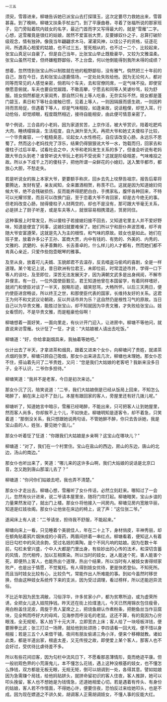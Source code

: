     一三五 

   须臾，雪蓉进来，柳塘告诉她已派宝山去打探璞玉，这次定要尽力救她出来，雪蓉甚喜。到了晚晌，柳塘又扶条手杖出门，到了平康曲巷，寻着了张福所说的那家班子，见门旁贴着院内妓女的名字，最近门首而字又写得最大的，就是“雪雁”二字。心想，这雪雁竟是很红的姑娘，居然不爱富翁大贾，反要嫁奴仆之子，总算打破阶级观念，情有独钟。像我当年翩翩求木马，濯濯风神，以佳公子的资格，征逐花间，所遇真心相爱的姑娘，也不过三五，誓死相从的，也不过一二个，比较起来，张宝山真足以自豪了。但是自己当年，比张宝山举止既极豪华，又较为文雅温柔。张宝山虽然可爱，但终嫌粗野鄙俗，不上台盘，何以他倒能得到我所未得的成绩？

   想着，忽然悟到张宝山所以制胜就在他的粗野鄙俗，没有雅气，倘然把三十年前的自己，放在今日，去和张宝山逐鹿情场，一定处处失败给他。因为无论何人，都对同等而常见的人感觉亲密，倘若叫个车夫，去和官僚同席，一定气味不投。即使官僚愿意俯就，车夫也要自觉踧踖，不敢高攀，宁愿去和同等人笑谑吵骂，较为舒服。妓女倘然都是大家闺秀，那自然只有上等人吃香，无奈实际不然，妓女都是蓬门碧玉，素日和下等社会接触已惯，见着上等人，一则因隔膜而感生疏，一则因矜持而苦局促，但遇着下等人，却是气味相投，如逢亲故，说话粗俚，却觉入耳，行动伧俗，却觉顺眼，程度既然相近，接待自能相安，由此便可情意亲密了。

   举个例说，三合县的小老妈，因为家道贫苦，上京作活，被大爷赏识，陪着吃肥鸡大肉，睡绣榻锦衾，生活程度，自九渊升至九天。再把大爷和她丈夫傻柱子比较，一个华贵雍容，一个粗糙臭恶，论起女人水性杨花，自应该改变心肠，永远乐不思蜀了。然而这小老妈找完了浮乐，结果仍得狠狠讹大爷一水，饱载而归，回家去和傻柱子过后半辈。试看社会之中，大爷和老妈发生关系的多了，但谁会听说有老妈跟大爷白头到老？谁曾听说大爷玩上老妈不受讹索？这就是阶级相差，气味难投之故。所以乡下成千上万的傻柱子，把他所谓一朵鲜花的小媳妇，送入繁华都市，都放心大胆，不愁走失。

   若是听说女的挨上本家大爷，更要额手称庆，回乡去先上坟祭告祖宗，报告后辈将要腾达，发财有望，亲友闻知，全来置酒相贺，称羡不已。这就是因为知道媳妇伺候大爷，绝不会残破损伤，反而能养得肥肥白白，手携家私，腹怀各种回来，不特可以光耀邻里，而且可以改换门庭，至于恋着大爷不肯回家，却是古今绝无的事。但老妈改变心肠，抛得傻柱子人财两空的，却也不是没有，那可跟大爷毫无关系，必是拼上了厨子听差，或是车夫等人，就很容易相携潜逃，赁房同住。

   这种事报上时常发见，所以傻柱子若接媳妇接不回去，又知道宅里主人并不爱好野味，知道是便宜了同事，这媳妇就要难保了。她们所以宁和厨仆奔波苦难，却不肯随大爷安富遵荣，这就是先入为主的根性，和气味的原故。妓女也是如此。她们在班子里，放着许多公子王孙、富商大贾，内中有钱的、有势的、外美的、内秀的、文雅的、武健的、长矛善舞的、长舌善卓的，什么样儿的人才都有，然而她们都不肯真心亲近，只爱作些抱壶眠琴的雅事。

   及至从良，放着可儿夫婿、玉貌郎君不去温存，反去唱盗马偷鸡的喜剧，全是一样道理。某个笔记上说，昔日欧洲有位君王，未即位前，时常混迹市井，学得一口下等人的谈吐，及至即位，深苦无法发展天才，因为满朝文武多是出身阀阅，不解市井俚言。有一日，一位外国使臣觐见，君王知道他曾在本国留学，有着同样嗜好，就闭门和使臣对谈了一半天，脱略形迹，嬉笑怒骂，大畅所怀。以后三天两日，便约使臣进宫畅谈，所以终王之世，和那使臣代表的国家，长维持友好的关系。这君王为何不和文武议论朝政，反以共话市井为乐？这自然仍是根性习气的原故。当日自己以为华贵文雅，能胜过张宝山，却不知就因为华贵文雅，才失败给张宝山。妓女看惯的，不是华贵文雅，而是粗豪伧俗啊！

   柳塘想着一面好笑，一面向里走，有伙计开门迎入，让进房中。柳塘不等他问，就直说来访雪雁。伙计怔了一怔，才说：“大姑娘被人请出去吃饭。”

   柳塘道：“好，你给拿副烟具来，我抽着等她吧。”

   伙计出去了半天，才拿进茶和烟具，跟着又进来个女仆，向柳塘问了贵姓，就递茶点烟的张罗。柳塘只顾自己吸烟，那女仆出来进去几次，柳塘也未理她。那女仆忍不住，搭讪着先问了二爷贵姓，又问：“您是我们大姑娘的老客吧？我新来没多日子，全不认识，二爷你多担待。”

   柳塘笑道：“我并不是老客，今日是初次来访。”

   那女仆沉了沉，陪笑说道：“二爷，我们大姑娘倒是已经从饭局上回来，不知怎么喝醉了，躺在床上动不了劲儿。本屋有跟回家的客人，旁屋里还有好几拨儿呢。”

   柳塘听了，知道她言中暗示，雪雁已经喝醉，不能出来，只可把客人让到她屋里，然而客人尚多，你却挨不上个儿，不如快走。柳塘明知是逐客令，却不着急，只笑着道：“那倒没关系，我只想跟她说两句话，不管她醉不醉，你只去告诉她，我是宝山县的人，姓张，要见她个面儿。”

   那女仆听着怔了怔道：“你跟我们大姑娘是乡亲啊？这宝山在哪块儿？”

   柳塘道：“对了，我们在一个村里住。宝山在盐山的西边，房山的东边，唐山的北边，汤山的南边。”

   那女仆也听出来了，笑道：“哪儿来的这许多山啊，我们大姑娘的说话是北京口音，怎又跑到唐山那溜儿去了？”

   柳塘道：“你问你们姑娘去吧，我也弄不清楚。”

   那女仆才走出去。柳塘心想，雪雁听了女仆传话，必然立刻赶来。哪知过了一会儿，忽然有伙计进来，说二爷请本屋里坐，随将门帘打起。柳塘暗笑，宝山乡谊的力量果然发动了，就出门上楼。那女仆将他接入一间房内。柳塘见房内宽敞华丽，知道是红妓妆阁。那女仆让他坐在床边的椅上，说了声：“这位张二爷。”

   遂闻床上有人说：“二爷请坐，担待我不舒服，不能起来。”

   柳塘向床上一看，只见睡着个美貌佳人，年在二十上下，身材俏皮，丰神秀丽，却在额角贴着鸦片烟抹成的小膏药，两眉间挤着一串红点。柳塘看着，便知这人有着旧日勾栏中的风流余韵，受过名妓的熏陶，是个不同凡响的姑娘。因为在数十年前，勾栏未曾兴盛，个中人大都是门里出身，有些妙出的心传的法术，和深切含蓄的风情，历代相传，加以互相熏染。所以当时的妓女，迷人能迷个死，害人能害个死，即便热上客人，也能热出个道理，热出个结果，所以当时有人被妓女害得倾家败产，也是出于情愿，不觉冤枉。有人得到妓女优待，更是快若登仙，不知死所。而且当时妓女比较有心，比较负气，常能作出人所难能的事。到如今虽然时移世换，但由这种妓女系统传下来的支派，因为受过调理，看过榜样，所以还能迥异流俗。

   不比近年因为民生凋敝，习俗浮华，许多贫家小户，都为贫寒所迫，或为虚荣所诱，全把女儿送入妓院挣钱。昨天还在街上捡煤渣儿，今天已然用锦衣包住瘦骨，用白粉盖住泥皮，周旋于贵人宴席之上，把烧鱼翅认作煮粉条，把鲍鱼丝当作豆腐块，见全鸭而呼好大的母鸡，见海参而呼没毛的老鼠。这还不算，有的竟因为心穷眼浅，全无规矩，客人拍下十元大洋，立即宽衣上床；客人给了一块哑板洋钱，便要擦拳比武；张三打过一场牌，就给他到处颂扬；李四请看一回大戏，便不惜以身相报；若是三五个人来借干铺，夜间有朋友偷递三角小洋，便来个移樽就教。诸如此类，都是半道出家，根底太差，又无传授之故，即使爱上某个客人，那客人也不会好过，受优待比虐待差不多。

   所以有些花间旧客，因为勾栏中流风日下，不愿看那恶薄情形，竟而绝迹平康。但一般初观色界的小荒唐鬼儿，本不懂怎么花钱，遇上这种没根基的妓女，也不懂怎么挣钱，双方都是无板无眼，无规无矩，倒可以胡调到一处，各得其意。譬如姑娘因为急需赚个局钱，给他妈贴姘头，就拼命留初识的客人住夜，客人推辞，她可以叩头挽留，客人也不想她是为钱情急，还道她相爱心切。若是遇着有传头、有身份的姑娘，客人若不作情面，不得她心许，便要住夜，恐怕反过来给她叩头，也是不成。因为现在嫖道之不讲久矣，胡调客人正需胡调妓女，不懂人事的反能大红。

